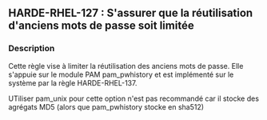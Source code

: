 ## HARDE-RHEL-127 : S'assurer que la réutilisation d'anciens mots de passe soit limitée

### Description
Cette règle vise à limiter la réutilisation des anciens mots de passe. Elle s'appuie sur le module PAM pam_pwhistory et est implémenté sur le système par la règle HARDE-RHEL-137.

UTiliser pam_unix pour cette option n'est pas recommandé car il stocke des agrégats MD5 (alors que pam_pwhistory stocke en sha512)
